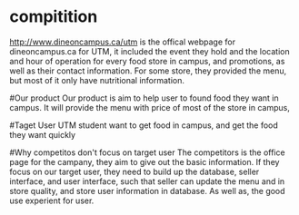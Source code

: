 # compitition
http://www.dineoncampus.ca/utm is the offical webpage for dineoncampus.ca for UTM, it included the event they hold and the location and hour of operation for every food store in campus, and promotions, as well as their contact information. For some store, they provided the menu, but most of it only have nutritional information.

#Our product
Our product is aim to help user to found food they want in campus. It will provide the menu with price of most of the store in campus, 

#Taget User
UTM student want to get food in campus, and get the food they want quickly

#Why competitos don't focus on target user
The competitors is the office page for the campany, they aim to give out the basic information. If they focus on our target user, they need to build up the database, seller interface, and user interface, such that seller can update the menu and in store quality, and store user information in database. As well as, the good use experient for user.